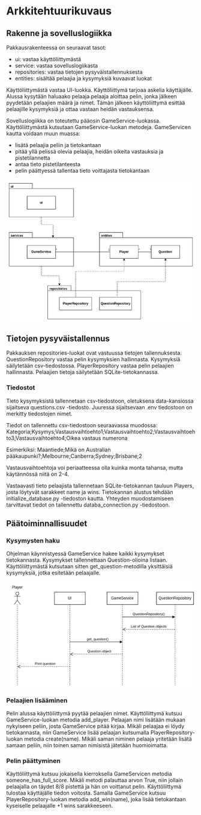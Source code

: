 # Arkkitehtuurikuvaus

## Rakenne ja sovelluslogiikka

Pakkausrakenteessa on seuraavat tasot:
- ui: vastaa käyttöliittymästä
- service: vastaa sovelluslogiikasta
- repositories: vastaa tietojen pysyväistallennuksesta
- entities: sisältää pelaajia ja kysymyksiä kuvaavat luokat

Käyttöliittymästä vastaa UI-luokka. Käyttöliittymä tarjoaa askelia käyttäjälle. Alussa kysytään haluaako pelaaja pelaaja aloittaa pelin, jonka jälkeen pyydetään pelaajien määrä ja nimet. Tämän jälkeen käyttöliittymä esittää pelaajille kysymyksiä ja ottaa vastaan heidän vastauksensa. 

Sovelluslogiikka on toteutettu pääosin GameService-luokassa. Käyttöliittymästä kutsutaan GameService-luokan metodeja. GameServicen kautta voidaan muun muassa: 
- lisätä pelaajia peliin ja tietokantaan
- pitää yllä pelissä olevia pelaajia, heidän oikeita vastauksia ja pistetilannetta
- antaa tieto pistetilanteesta
- pelin päättyessä tallentaa tieto voittajasta tietokantaan

![Pakkausrakenne ja luokat](./kuvat/arkkitehtuuri-pakkaus-luokat.png)

## Tietojen pysyväistallennus

Pakkauksen repositories-luokat ovat vastuussa tietojen tallennuksesta. QuestionRepository vastaa pelin kysymyksien hallinnasta. Kysymyksiä säilytetään csv-tiedostossa. PlayerRepository vastaa pelin pelaajien hallinnasta. Pelaajien tietoja säilytetään SQLite-tietokannassa. 

### Tiedostot

Tieto kysymyksistä tallennetaan csv-tiedostoon, oletuksena data-kansiossa sijaitseva questions.csv -tiedosto. Juuressa sijaitsevaan .env tiedostoon on merkitty tiedostojen nimet. 

Tiedot on tallennettu csv-tiedostoon seuraavassa muodossa:
Kategoria;Kysymys;Vastausvaihtoehto1;Vastausvaihtoehto2;Vastausvaihtoehto3;Vastausvaihtoehto4;Oikea vastaus numerona

Esimerkiksi: 
Maantiede;Mikä on Australian pääkaupunki?;Melbourne;Canberra;Sydney;Brisbane;2

Vastausvaihtoehtoja voi periaatteessa olla kuinka monta tahansa, mutta käytännössä niitä on 2-4.


Vastaavasti tieto pelaajista tallennetaan SQLite-tietokannan tauluun Players, josta löytyvät sarakkeet name ja wins. Tietokannan alustus tehdään initialize_database.py -tiedoston kautta. Yhteyden muodostamiseen tarvittavat tiedot on tallennettu databa_connection.py -tiedostoon.

## Päätoiminnallisuudet

### Kysymysten haku

Ohjelman käynnistyessä GameService hakee kaikki kysymykset tietokannasta. Kysymykset tallennettaan Question-olioina listaan. Käyttöliittymästä kutsutaan sitten get_question-metodilla yksittäisiä kysymyksiä, jotka esitetään pelaajalle. 

![Sekvenssikaavio-kysymyksen-haku](./kuvat/arkkitehtuuri-sekvenssi-kysymyksen-haku.png)

### Pelaajien lisääminen

Pelin alussa käyttöliittymä pyytää pelaajien nimet. Käyttöliittymä kutsuu GameService-luokan metodia add_player. Pelaajan nimi lisätään mukaan nykyiseen peliin, josta GameService pitää kirjaa. Mikäli pelaajaa ei löydy tietokannasta, niin GameService lisää pelaajan kutsumalla PlayerRepository-luokan metodia create(name). Mikäli saman niminen pelaaja yritetään lisätä samaan peliin, niin toinen saman nimisistä jätetään huomioimatta. 

### Pelin päättyminen

Käyttöliittymä kutsuu jokaisella kierroksella GameServicen metodia someone_has_full_score. Mikäli metodi palauttaa arvon True, niin jollain pelaajalla on täydet 8/8 pistettä ja hän on voittanut pelin. Käyttöliittymä tulostaa käyttäjälle tiedon voitosta. Samalla GameService kutsuu PlayerRepository-luokan metodia add_win(name), joka lisää tietokantaan kyseiselle pelaajalle +1 wins sarakkeeseen. 
